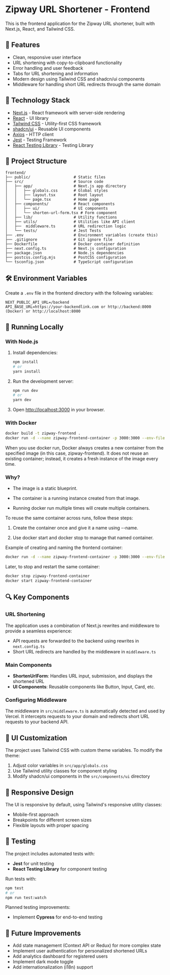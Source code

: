 # Zipway URL Shortener - Frontend

This is the frontend application for the Zipway URL shortener, built with Next.js, React, and Tailwind CSS.

## 🚀 Features

- Clean, responsive user interface
- URL shortening with copy-to-clipboard functionality
- Error handling and user feedback
- Tabs for URL shortening and information
- Modern design using Tailwind CSS and shadcn/ui components
- Middleware for handling short URL redirects through the same domain

## 🔧 Technology Stack

- [Next.js](https://nextjs.org/) - React framework with server-side rendering
- [React](https://reactjs.org/) - UI library
- [Tailwind CSS](https://tailwindcss.com/) - Utility-first CSS framework
- [shadcn/ui](https://ui.shadcn.com/) - Reusable UI components
- [Axios](https://axios-http.com/) - HTTP client
- [Jest](https://jestjs.io/) - Testing Framework
- [React Testing Library](https://testing-library.com/) - Testing Library

## 📁 Project Structure

```
frontend/
├── public/                   # Static files
├── src/                      # Source code
│   ├── app/                  # Next.js app directory
│   │   ├── globals.css       # Global styles
│   │   ├── layout.tsx        # Root layout
│   │   └── page.tsx          # Home page
│   ├── components/           # React components
│   │   ├── ui/               # UI components
│   │   └── shorten-url-form.tsx # Form component
│   ├── lib/                  # Utility functions
│   ├── utils/                # Utilities like API client
│   ├──  middleware.ts        # URL redirection logic
│   └── tests/                # Jest Tests
├── .env                      # Environment variables (create this)
├── .gitignore                # Git ignore file
├── Dockerfile                # Docker container definition
├── next.config.ts            # Next.js configuration
├── package.json              # Node.js dependencies
├── postcss.config.mjs        # PostCSS configuration
└── tsconfig.json             # TypeScript configuration
```

## 🛠️ Environment Variables

Create a `.env` file in the frontend directory with the following variables:

```
NEXT_PUBLIC_API_URL=/backend
API_BASE_URL=https://your-backendlink.com or http://backend:8000 (Docker) or http://localhost:8000
```

## 🚀 Running Locally

### With Node.js

1. Install dependencies:

   ```bash
   npm install
   # or
   yarn install
   ```

2. Run the development server:

   ```bash
   npm run dev
   # or
   yarn dev
   ```

3. Open [http://localhost:3000](http://localhost:3000) in your browser.

### With Docker

```bash
docker build -t zipway-frontend .
docker run -d --name zipway-frontend-container -p 3000:3000 --env-file .env zipway-frontend
```

When you use docker run, Docker always creates a new container from the specified image (in this case, zipway-frontend). It does not reuse an existing container; instead, it creates a fresh instance of the image every time.

### Why?

- The image is a static blueprint.

- The container is a running instance created from that image.

- Running docker run multiple times will create multiple containers.

To reuse the same container across runs, follow these steps:

1. Create the container once and give it a name using --name.

2. Use docker start and docker stop to manage that named container.

Example of creating and naming the frontend container:

```bash
docker run -d --name zipway-frontend-container -p 3000:3000 --env-file .env zipway-frontend
```

Later, to stop and restart the same container:

```bash
docker stop zipway-frontend-container
docker start zipway-frontend-container
```

## 🔍 Key Components

### URL Shortening

The application uses a combination of Next.js rewrites and middleware to provide a seamless experience:

- API requests are forwarded to the backend using rewrites in `next.config.ts`
- Short URL redirects are handled by the middleware in `middleware.ts`

### Main Components

- **ShortenUrlForm**: Handles URL input, submission, and displays the shortened URL
- **UI Components**: Reusable components like Button, Input, Card, etc.

### Configuring Middleware

The middleware in `src/middleware.ts` is automatically detected and used by Vercel. It intercepts requests to your domain and redirects short URL requests to your backend API.

## 🎨 UI Customization

The project uses Tailwind CSS with custom theme variables. To modify the theme:

1. Adjust color variables in `src/app/globals.css`
2. Use Tailwind utility classes for component styling
3. Modify shadcn/ui components in the `src/components/ui` directory

## 📱 Responsive Design

The UI is responsive by default, using Tailwind's responsive utility classes:

- Mobile-first approach
- Breakpoints for different screen sizes
- Flexible layouts with proper spacing

## 🧪 Testing

The project includes automated tests with:

- **Jest** for unit testing
- **React Testing Library** for component testing

Run tests with:

```bash
npm test
# or
npm run test:watch
```

Planned testing improvements:

- Implement **Cypress** for end-to-end testing

## 🚧 Future Improvements

- Add state management (Context API or Redux) for more complex state
- Implement user authentication for personalized shortened URLs
- Add analytics dashboard for registered users
- Implement dark mode toggle
- Add internationalization (i18n) support
